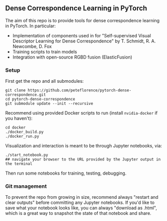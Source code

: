 ## Dense Correspondence Learning in PyTorch

The aim of this repo is to provide tools for dense correspondence learning in PyTorch.  In particular:

- Implementation of components used in for "Self-supervised Visual Descriptor Learning for Dense Correspondence" by T. Schmidt, R. A. Newcombe, D. Fox
- Training scripts to train models
- Integration with open-source RGBD fusion (ElasticFusion)
  
  
### Setup

First get the repo and all submodules:

```
git clone https://github.com/peteflorence/pytorch-dense-correspondence.git
cd pytorch-dense-correspondence
git submodule update --init --recursive
```

Recommend using provided Docker scripts to run (install `nvidia-docker` if you haven't):

```
cd docker
./docker_build.py
./docker_run.py
```

Visualization and interaction is meant to be through Jupyter notebooks, via:

```
./start_notebook.py
## navigate your browser to the URL provided by the Jupyter output in the terminal
```

Then run some notebooks for training, testing, debugging.

### Git management

To prevent the repo from growing in size, recommend always "restart and clear outputs" before committing any Jupyter notebooks.  If you'd like to save what your notebook looks like, you can always "download as .html", which is a great way to snapshot the state of that notebook and share.
